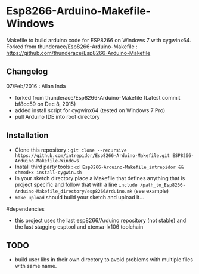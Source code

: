 # Esp8266-Arduino-Makefile-Windows
Makefile to build arduino code for ESP8266 on Windows 7 with cygwinx64.
Forked from thunderace/Esp8266-Arduino-Makefile : https://github.com/thunderace/Esp8266-Arduino-Makefile

## Changelog
07/Feb/2016 : Allan Inda
- forked from thunderace/Esp8266-Arduino-Makefile (Latest commit bf8cc59  on Dec 8, 2015)
- added install script for cygwinx64 (tested on Windows 7 Pro)
- pull Arduino IDE into root directory

## Installation
- Clone this repository : `git clone --recursive https://github.com/intrepidor/Esp8266-Arduino-Makefile.git ESP8266-Arduino-Makefile-Windows`
- Install third party tools : `cd Esp8266-Arduino-Makefile_intrepidor && chmod+x install-cygwin.sh`
- In your sketch directory place a Makefile that defines anything that is project specific and follow that with a line `include /path_to_Esp8266-Arduino-Makefile_directory/esp8266Arduino.mk` (see example)
- `make upload` should build your sketch and upload it...

#dependencies
- this project uses the last esp8266/Arduino repository (not stable) and the last stagging esptool and xtensa-lx106 toolchain

## TODO
- build user libs in their own directory to avoid problems with multiple files with same name.


